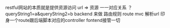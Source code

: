restful网站的本质就是提供资源访问
url => 资源  一一对应关系
？queryString1=a&queryString2=b
backend 来做 路由规则  route
mvc 解析url 印身一个route跟后端脚本对应的controller
fontend接管一切
